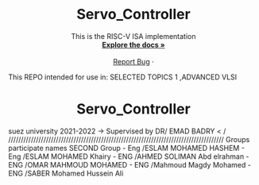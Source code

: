 <br />
<p align="center">
<h1 align="center">Servo_Controller</h1>
<p align="center">
    This is the RISC-V ISA implementation 
    <br />
    <a href="https://github.com/eslamfayad/Servo_Controller/tree/main/Figures"><strong>Explore the docs »</strong></a>
    <br />
    <br />
    <a href="https://github.com/eslamfayad/Servo_Controller/issues">Report Bug</a>
    ·
  </p>
</p>
This REPO intended for use in:
 SELECTED TOPICS 1 ,ADVANCED VLSI  
 <h1 align="center">Servo_Controller</h1> suez university 2021-2022 ->
Supervised by DR/ EMAD BADRY 
< / ////////////////////////////////////////////////////////////////////////////////////// Groups participate names
SECOND Group
       - Eng /ESLAM MOHAMED HASHEM
       - Eng /ESLAM MOHAMED Khairy
       - ENG /AHMED SOLIMAN Abd elrahman
       - ENG /OMAR MAHMOUD MOHAMED
       - ENG /Mahmoud Magdy Mohamed 
       - ENG /SABER Mohamed Hussein Ali
